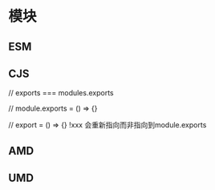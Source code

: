 # 模块

## ESM <Badge text="TODO" type="warning" />

## CJS <Badge text="TODO" type="warning" />

// exports === modules.exports

// module.exports = () => {}

// export = () => {} !xxx 会重新指向而非指向到module.exports

## AMD <Badge text="TODO" type="warning" />

## UMD <Badge text="TODO" type="warning" />


